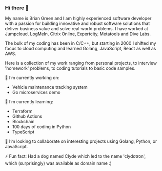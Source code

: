 ### Hi there 👋

My name is Brian Green and I am highly experienced software developer with a passion for building innovative and robust software solutions that deliver business value and solve real-world problems. I have worked at Jumpcloud, LogMeIn, Citrix Online, Expertcity, Metatools and Dive Labs.

The bulk of my coding has been in C/C++, but starting in 2000 I shifted my focus to cloud computing and learned Golang, JavaScript, React as well as AWS.

Here is a collection of my work ranging from personal projects, to interview 'homework' problems, to coding tutorials to basic code samples.

🔭 I’m currently working on:
- Vehicle maintenance tracking system
- Go microservices demo

🌱 I’m currently learning:
-   Terraform
-   Github Actions
-   Blockchain
-   100 days of coding in Python
-   TypeScript

👯 I’m looking to collaborate on interesting projects using Golang, Python, or JavaScript.

⚡ Fun fact: Had a dog named Clyde which led to the name 'clydotron', which (surprisingly) was available as domain name :)


<!--
**clydotron/clydotron** is a ✨ _special_ ✨ repository because its `README.md` (this file) appears on your GitHub profile.

Here are some ideas to get you started:

- 🔭 I’m currently working on ...
- 🌱 I’m currently learning ...
- 👯 I’m looking to collaborate on ...
- 🤔 I’m looking for help with ...
- 💬 Ask me about ...
- 📫 How to reach me: ...
- 😄 Pronouns: ...
- ⚡ Fun fact: ...
-->
